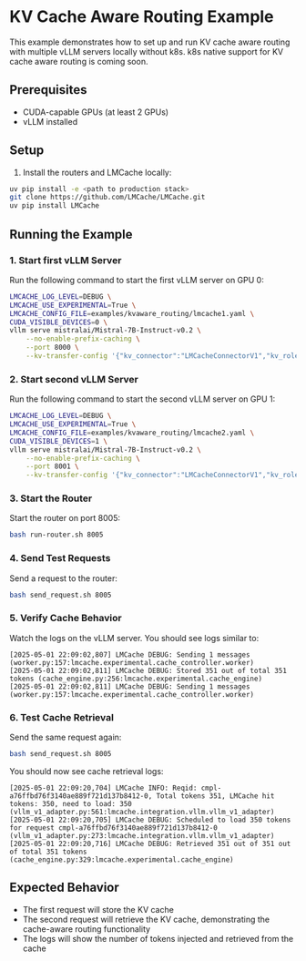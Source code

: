 # KV Cache Aware Routing Example

This example demonstrates how to set up and run KV cache aware routing with multiple vLLM servers locally without k8s. k8s native support for KV cache aware routing is coming soon.

## Prerequisites

- CUDA-capable GPUs (at least 2 GPUs)
- vLLM installed

## Setup

1. Install the routers and LMCache locally:

```bash
uv pip install -e <path to production stack>
git clone https://github.com/LMCache/LMCache.git
uv pip install LMCache
```

## Running the Example

### 1. Start first vLLM Server

Run the following command to start the first vLLM server on GPU 0:

```bash
LMCACHE_LOG_LEVEL=DEBUG \
LMCACHE_USE_EXPERIMENTAL=True \
LMCACHE_CONFIG_FILE=examples/kvaware_routing/lmcache1.yaml \
CUDA_VISIBLE_DEVICES=0 \
vllm serve mistralai/Mistral-7B-Instruct-v0.2 \
    --no-enable-prefix-caching \
    --port 8000 \
    --kv-transfer-config '{"kv_connector":"LMCacheConnectorV1","kv_role":"kv_both"}'
```

### 2. Start second vLLM Server

Run the following command to start the second vLLM server on GPU 1:

```bash
LMCACHE_LOG_LEVEL=DEBUG \
LMCACHE_USE_EXPERIMENTAL=True \
LMCACHE_CONFIG_FILE=examples/kvaware_routing/lmcache2.yaml \
CUDA_VISIBLE_DEVICES=1 \
vllm serve mistralai/Mistral-7B-Instruct-v0.2 \
    --no-enable-prefix-caching \
    --port 8001 \
    --kv-transfer-config '{"kv_connector":"LMCacheConnectorV1","kv_role":"kv_both"}'
```

### 3. Start the Router

Start the router on port 8005:

```bash
bash run-router.sh 8005
```

### 4. Send Test Requests

Send a request to the router:

```bash
bash send_request.sh 8005
```

### 5. Verify Cache Behavior

Watch the logs on the vLLM server. You should see logs similar to:

```log
[2025-05-01 22:09:02,807] LMCache DEBUG: Sending 1 messages (worker.py:157:lmcache.experimental.cache_controller.worker)
[2025-05-01 22:09:02,811] LMCache DEBUG: Stored 351 out of total 351 tokens (cache_engine.py:256:lmcache.experimental.cache_engine)
[2025-05-01 22:09:02,811] LMCache DEBUG: Sending 1 messages (worker.py:157:lmcache.experimental.cache_controller.worker)
```

### 6. Test Cache Retrieval

Send the same request again:

```bash
bash send_request.sh 8005
```

You should now see cache retrieval logs:

```log
[2025-05-01 22:09:20,704] LMCache INFO: Reqid: cmpl-a76ffbd76f3140ae889f721d137b8412-0, Total tokens 351, LMCache hit tokens: 350, need to load: 350 (vllm_v1_adapter.py:561:lmcache.integration.vllm.vllm_v1_adapter)
[2025-05-01 22:09:20,705] LMCache DEBUG: Scheduled to load 350 tokens for request cmpl-a76ffbd76f3140ae889f721d137b8412-0 (vllm_v1_adapter.py:273:lmcache.integration.vllm.vllm_v1_adapter)
[2025-05-01 22:09:20,716] LMCache DEBUG: Retrieved 351 out of 351 out of total 351 tokens (cache_engine.py:329:lmcache.experimental.cache_engine)
```

## Expected Behavior

- The first request will store the KV cache
- The second request will retrieve the KV cache, demonstrating the cache-aware routing functionality
- The logs will show the number of tokens injected and retrieved from the cache
